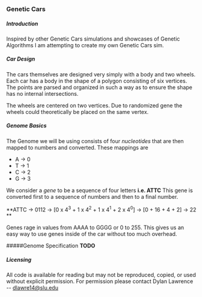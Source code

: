 ### Genetic Cars

##### Introduction
Inspired by other Genetic Cars simulations and showcases of Genetic Algorithms I am attempting to create my own Genetic Cars sim.

##### Car Design
The cars themselves are designed very simply with a body and two wheels. Each car has a body in the shape of a polygon consisting of six vertices. The points are parsed and organized in such a way as to ensure the shape has no internal intersections.

The wheels are centered on two vertices. Due to randomized gene the wheels could theoretically be placed on the same vertex.

##### Genome Basics
The Genome we will be using consists of four *nucleotides* that are then mapped to numbers and converted. These mappings are
* A -> 0
* T -> 1
* C -> 2
* G -> 3

We consider a *gene* to be a sequence of four letters **i.e. ATTC** This gene is converted first to a sequence of numbers and then to a final number.

**ATTC -> 0112 -> [0 x 4<sup>3</sup> + 1 x 4<sup>2</sup> + 1 x 4<sup>1</sup> + 2 x 4<sup>0</sup>] -> [0 + 16 + 4 + 2] -> 22  **

Genes rage in values from AAAA to GGGG or 0 to 255. This gives us an easy way to use genes inside of the car without too much overhead.

#####Genome Specification
**TODO**

##### Licensing
All code is available for reading but may not be reproduced, copied, or used without explicit permission. For permission please contact Dylan Lawrence -- dlawre14@slu.edu
